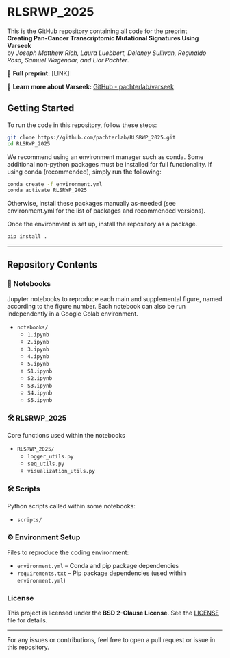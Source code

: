# RLSRWP_2025

This is the GitHub repository containing all code for the preprint  
**Creating Pan-Cancer Transcriptomic Mutational Signatures Using Varseek**  
by *Joseph Matthew Rich, Laura Luebbert, Delaney Sullivan, Reginaldo Rosa, Samuel Wagenaar, and Lior Pachter*.

📄 **Full preprint:** [LINK]  

🔗 **Learn more about Varseek:** [GitHub - pachterlab/varseek](https://github.com/pachterlab/varseek.git)

## Getting Started

To run the code in this repository, follow these steps:

```sh
git clone https://github.com/pachterlab/RLSRWP_2025.git
cd RLSRWP_2025
```

We recommend using an environment manager such as conda. Some additional non-python packages must be installed for full functionality. If using conda (recommended), simply run the following:

```sh
conda create -f environment.yml
conda activate RLSRWP_2025
```

Otherwise, install these packages manually as-needed (see environment.yml for the list of packages and recommended versions).

Once the environment is set up, install the repository as a package.

```sh
pip install .
```

---

## Repository Contents

### 📓 Notebooks  
Jupyter notebooks to reproduce each main and supplemental figure, named according to the figure number. Each notebook can also be run independently in a Google Colab environment.
- `notebooks/`
  - `1.ipynb`
  - `2.ipynb`
  - `3.ipynb`
  - `4.ipynb`
  - `5.ipynb`
  - `S1.ipynb`
  - `S2.ipynb`
  - `S3.ipynb`
  - `S4.ipynb`
  - `S5.ipynb`

### 🛠 RLSRWP_2025
Core functions used within the notebooks
- `RLSRWP_2025/`
    - `logger_utils.py`
    - `seq_utils.py`
    - `visualization_utils.py`

### 🛠 Scripts  
Python scripts called within some notebooks:
- `scripts/`

### ⚙️ Environment Setup  
Files to reproduce the coding environment:
- `environment.yml` – Conda and pip package dependencies  
- `requirements.txt` – Pip package dependencies (used within `environment.yml`)  

### License  
This project is licensed under the **BSD 2-Clause License**. See the [LICENSE](LICENSE) file for details.

---

For any issues or contributions, feel free to open a pull request or issue in this repository.

